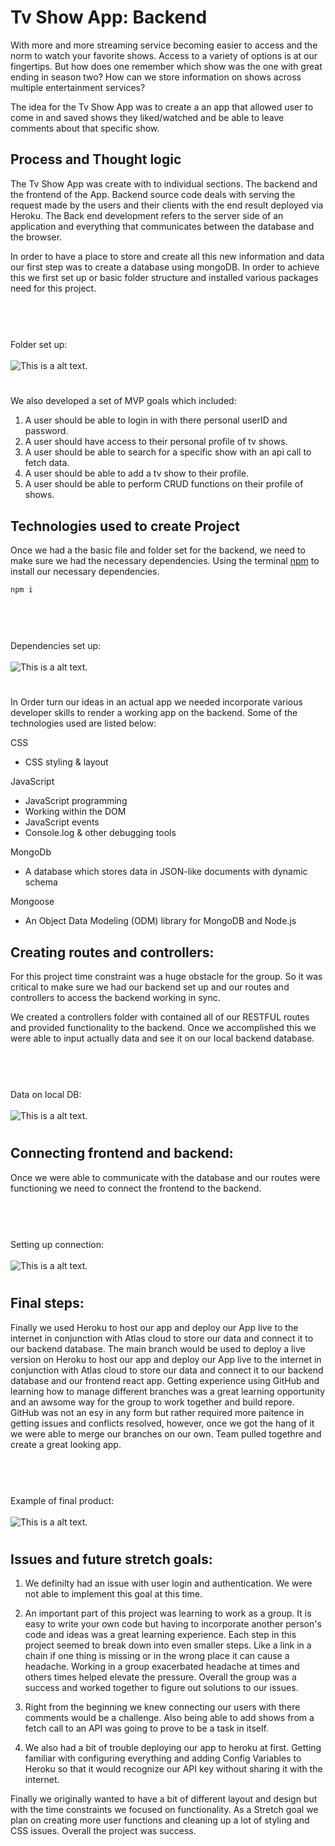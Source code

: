 # Tv Show App: Backend

With more and more streaming service becoming easier to access and the norm to watch your favorite shows. Access to a variety of options is at our fingertips. But how does one remember which show was the one with great ending in season two? How can we store information on shows across multiple entertainment services? 

The idea for the Tv Show App was to create a an app that allowed user to come in and saved shows they liked/watched and be able to leave comments about that specific show.

## Process and Thought logic

The Tv Show App was create with to individual sections. The backend and the frontend of the App. Backend source code deals with serving the request made by the users and their clients with the end result deployed via Heroku. The Back end development refers to the server side of an application and everything that communicates between the database and the browser.

In order to have a place to store and create all this new information and data our first step was to create a database using mongoDB. In order to achieve this we first set up or basic folder structure and installed various packages need for this project.

#
<br><br>Folder set up:
<br><br>
          ![This is a alt text.](https://github.com/Team-Steele/tvshowapp-backend/blob/andrew/imgAndGifs/Screen%20Shot%202021-08-04%20at%2010.08.37%20AM.png)
# 

We also developed a set of MVP goals which included:
1. A user should be able to login in with there personal userID and password.
2. A user should have access to their personal profile of tv shows.
3. A user should be able to search for a specific show with an api call to fetch data. 
4. A user should be able to add a tv show to their profile. 
5. A user should be able to perform CRUD functions on their profile of shows.


## Technologies used to create Project

Once we had a the basic file and folder set for the backend, we need to make sure we had the necessary dependencies. Using the terminal [npm](https://docs.npmjs.com/cli/v7/commands/npm-install/) to install our necessary dependencies.

```bash
npm i 
```
#
<br><br>Dependencies set up:
<br><br>
          ![This is a alt text.](https://github.com/Team-Steele/tvshowapp-backend/blob/andrew/imgAndGifs/Screen%20Shot%202021-08-03%20at%207.38.21%20PM.png)
# 

In Order turn our ideas in an actual app we needed incorporate various developer skills to render a working app on the backend. Some of the technologies used are listed below:

 CSS
   * CSS styling & layout

 JavaScript
   * JavaScript programming
   * Working within the DOM
   * JavaScript events
   * Console.log & other debugging tools


 MongoDb 
   * A database which stores data in JSON-like 
     documents with dynamic schema

 Mongoose 
   * An Object Data Modeling (ODM) library for MongoDB 
     and Node.js

## Creating routes and controllers:
For this project time constraint was a huge obstacle for the group. So it was critical to make sure we had our backend set up and our routes and controllers to access the backend working in sync. 

We created a controllers folder with contained all of our RESTFUL routes and provided functionality to the backend. Once we accomplished this we were able to input actually data and see it on our local backend database.  

#
<br><br>Data on local DB:
<br><br>
          ![This is a alt text.](https://github.com/Team-Steele/tvshowapp-backend/blob/andrew/imgAndGifs/Screen%20Shot%202021-08-03%20at%206.44.37%20PM.png)
#

## Connecting frontend and backend:
Once we were able to communicate with the database and our routes were functioning we need to connect the frontend to the backend.  

#
<br><br>Setting up connection:
<br><br>
![This is a alt text.](https://github.com/Team-Steele/tvshowapp-backend/blob/andrew/imgAndGifs/Screen%20Shot%202021-08-04%20at%2010.26.32%20AM.png)
#

## Final steps:
Finally we used Heroku to host our app and deploy our App live to the internet in conjunction with Atlas cloud to store our data and connect it to our backend database. The main branch would be used to deploy a live version on Heroku to host our app and deploy our App live to the internet in conjunction with Atlas cloud to store our data and connect it to our backend database and our frontend react app.
Getting experience using GitHub and learning how to manage different branches was a great learning opportunity and an awsome way for the group to work together and build repore. GitHub was not an esy in any form but rather required more paitence in getting issues and conflicts resolved, however, once we got the hang of it we were able to merge our branches on our own. Team pulled togethre and create a great looking app.

#
<br><br>Example of final product:
<br><br>
![This is a alt text.](https://github.com/Team-Steele/tvshowapp/blob/andrew/ImgAndGifs/Screen%20Shot%202021-08-04%20at%203.03.50%20PM.png)
#


## Issues and future stretch goals:

1. We definilty had an issue with user login and authentication. We were not able to implement this goal at this time.
2. An important part of this project was learning to work as a group. It is easy to write your own code but having to incorporate another person's code and ideas was a great learning experience. Each step in this project seemed to break down into even smaller steps. Like a link in a chain if one thing is missing or in the wrong place it can cause a headache. Working in a group exacerbated headache at times and others times helped elevate the pressure. Overall the group was a success and worked together to figure out solutions to our issues. 

3. Right from the beginning we knew connecting our users with there comments would be a challenge. Also being able to add shows from a fetch call to an API was going to prove to be a task in itself.  
4. We also had a bit of trouble deploying our app to heroku at first. Getting familiar with configuring everything and adding Config Variables to Heroku so that it would recognize our API key without sharing it with the internet. 




Finally we originally wanted to have a bit of different layout and design but with the time constraints we focused on functionality. As a Stretch goal we plan on creating more user functions and cleaning up a lot of styling and CSS issues. Overall the project was success. 

